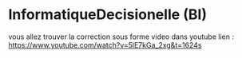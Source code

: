 # InformatiqueDecisionelle (BI)
vous allez trouver la correction sous forme video dans youtube 
lien :
https://www.youtube.com/watch?v=5lE7kGa_2xg&t=1624s
